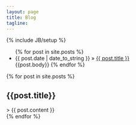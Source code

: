 ```yaml
---
layout: page
title: Blog
tagline: 
---
```

{% include JB/setup %}

<ul class="posts">
  {% for post in site.posts %}
    <li><span>{{ post.date | date_to_string }}</span> &raquo; <a href="{{ BASE_PATH }}{{ post.url }}">{{ post.title }}</a></li>
    {{post.body}}
  {% endfor %}
</ul>

 {% for post in site.posts %}
<article class="unit-article layout-post">
    <div class="unit-inner unit-article-inner">
        <div class="content">
            <div class="bd">
                <div class="entry-content">
                    <h2>{{post.title}}</h2>>
                    {{ post.content }}
                </div><!-- entry-content -->
            </div><!-- bd -->
        </div><!-- content -->
    </div><!-- unit-inner -->
</article>
  {% endfor %}





